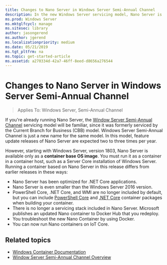 ```yaml
---
title: Changes to Nano Server in Windows Server Semi-Annual Channel
description: In the new Windows Server servicing model, Nano Server is a container operating system only, with certain feature changes.
ms.prod: Windows Server
ms.mktglfcycl: manage
ms.sitesec: library
author: jasongerend
ms.author: jgerend
ms.localizationpriority: medium
ms.date: 05/21/2019
ms.tgt_pltfrm: na
ms.topic: get-started-article
ms.assetid: a270334d-42a7-46ff-8eed-d8656a276544
---
```

# Changes to Nano Server in Windows Server Semi-Annual Channel

>Applies To: Windows Server, Semi-Annual Channel

If you're already running Nano Server, the [Window Server Semi-Annual Channel](../get-started-19/servicing-channels-19.md) servicing model will be familiar, since it was formerly serviced by the Current Branch for Business (CBB) model. Windows Server Semi-Annual Channel is just a new name for the same model. In this model, feature update releases of Nano Server are expected two to three times per year.

However, starting with Windows Server, version 1803, Nano Server is available only as a **container base OS image**. You must run it as a container in a container host, such as a Server Core installation of Windows Server. Running a container based on Nano Server in this release differs from earlier releases in these ways:

- Nano Server has been optimized for .NET Core applications.
- Nano Server is even smaller than the Windows Server 2016 version.
- PowerShell Core, .NET Core, and WMI are no longer included by default, but you can include [PowerShell Core](https://hub.docker.com/r/microsoft/powershell/) and [.NET Core](https://hub.docker.com/r/microsoft/dotnet/) container packages when building your container.
- There is no longer a servicing stack included in Nano Server. Microsoft publishes an updated Nano container to Docker Hub that you redeploy.
- You troubleshoot the new Nano Container by using Docker.
- You can now run Nano containers on IoT Core.

## Related topics

- [Windows Container Documentation](https://aka.ms/windowscontainers)
- [Window Server Semi-Annual Channel Overview](../get-started-19/servicing-channels-19.md)
